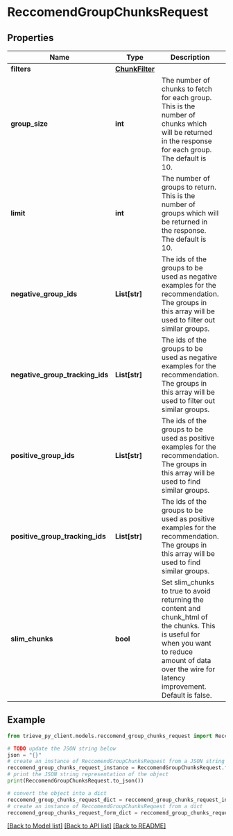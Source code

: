# ReccomendGroupChunksRequest


## Properties

Name | Type | Description | Notes
------------ | ------------- | ------------- | -------------
**filters** | [**ChunkFilter**](ChunkFilter.md) |  | [optional] 
**group_size** | **int** | The number of chunks to fetch for each group. This is the number of chunks which will be returned in the response for each group. The default is 10. | [optional] 
**limit** | **int** | The number of groups to return. This is the number of groups which will be returned in the response. The default is 10. | [optional] 
**negative_group_ids** | **List[str]** | The  ids of the groups to be used as negative examples for the recommendation. The groups in this array will be used to filter out similar groups. | [optional] 
**negative_group_tracking_ids** | **List[str]** | The  ids of the groups to be used as negative examples for the recommendation. The groups in this array will be used to filter out similar groups. | [optional] 
**positive_group_ids** | **List[str]** | The  ids of the groups to be used as positive examples for the recommendation. The groups in this array will be used to find similar groups. | [optional] 
**positive_group_tracking_ids** | **List[str]** | The  ids of the groups to be used as positive examples for the recommendation. The groups in this array will be used to find similar groups. | [optional] 
**slim_chunks** | **bool** | Set slim_chunks to true to avoid returning the content and chunk_html of the chunks. This is useful for when you want to reduce amount of data over the wire for latency improvement. Default is false. | [optional] 

## Example

```python
from trieve_py_client.models.reccomend_group_chunks_request import ReccomendGroupChunksRequest

# TODO update the JSON string below
json = "{}"
# create an instance of ReccomendGroupChunksRequest from a JSON string
reccomend_group_chunks_request_instance = ReccomendGroupChunksRequest.from_json(json)
# print the JSON string representation of the object
print(ReccomendGroupChunksRequest.to_json())

# convert the object into a dict
reccomend_group_chunks_request_dict = reccomend_group_chunks_request_instance.to_dict()
# create an instance of ReccomendGroupChunksRequest from a dict
reccomend_group_chunks_request_form_dict = reccomend_group_chunks_request.from_dict(reccomend_group_chunks_request_dict)
```
[[Back to Model list]](../README.md#documentation-for-models) [[Back to API list]](../README.md#documentation-for-api-endpoints) [[Back to README]](../README.md)


